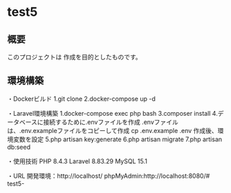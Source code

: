 # test5

## 概要
このプロジェクトは 作成を目的としたものです。


## 環境構築
・Dockerビルド
1.git clone 
2.docker-compose up -d

・Laravel環境構築
1.docker-compose exec php bash
3.composer install
4.データベースに接続するために.envファイルを作成
  .envファイルは、.env.exampleファイルをコピーして作成
  cp .env.example .env
  作成後、環境変数を設定
5.php artisan key:generate
6.php artisan migrate
7.php artisan db:seed

・使用技術
PHP 8.4.3
Laravel 8.83.29
MySQL 15.1

・URL
開発環境：http://localhost/
phpMyAdmin:http://localhost:8080/# test5-
